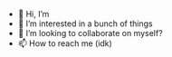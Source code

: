 - 👋 Hi, I’m
- 👀 I’m interested in a bunch of things
- 💞️ I’m looking to collaborate on myself?
- 📫 How to reach me (idk)

<!---
dear-elaine/dear-elaine is a ✨ special ✨ repository because its `README.md` (this file) appears on your GitHub profile.
You can click the Preview link to take a look at your changes.
--->
